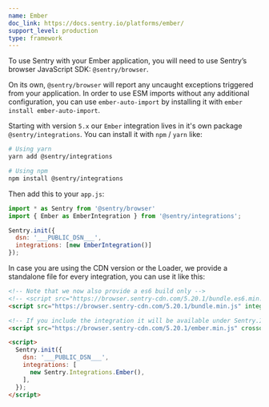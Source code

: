 ```yaml
---
name: Ember
doc_link: https://docs.sentry.io/platforms/ember/
support_level: production
type: framework
---
```

To use Sentry with your Ember application, you will need to use Sentry’s browser JavaScript SDK: `@sentry/browser`.

On its own, `@sentry/browser` will report any uncaught exceptions triggered from your application.
In order to use ESM imports without any additional configuration, you can use `ember-auto-import`
by installing it with `ember install ember-auto-import`.

Starting with version `5.x` our `Ember` integration lives in it's own package `@sentry/integrations`.
You can install it with `npm` / `yarn` like:

```bash
# Using yarn
yarn add @sentry/integrations

# Using npm
npm install @sentry/integrations
```

Then add this to your `app.js`:

```javascript
import * as Sentry from '@sentry/browser'
import { Ember as EmberIntegration } from '@sentry/integrations';

Sentry.init({
  dsn: '___PUBLIC_DSN___',
  integrations: [new EmberIntegration()]
});
```

In case you are using the CDN version or the Loader, we provide a standalone file for every integration, you can use it
like this:

```html
<!-- Note that we now also provide a es6 build only -->
<!-- <script src="https://browser.sentry-cdn.com/5.20.1/bundle.es6.min.js" integrity="sha384-vX2xdItiRzNmed/VJFb8J4h2p35hYqkdTI9+xNOueKEcr7iipZy17fplNS0ikHL0" crossorigin="anonymous"></script> -->
<script src="https://browser.sentry-cdn.com/5.20.1/bundle.min.js" integrity="sha384-O8HdAJg1h8RARFowXd2J/r5fIWuinSBtjhwQoPesfVILeXzGpJxvyY/77OaPPXUo" crossorigin="anonymous"></script>

<!-- If you include the integration it will be available under Sentry.Integrations.Ember -->
<script src="https://browser.sentry-cdn.com/5.20.1/ember.min.js" crossorigin="anonymous"></script>

<script>
  Sentry.init({
    dsn: '___PUBLIC_DSN___',
    integrations: [
      new Sentry.Integrations.Ember(),
    ],
  });
</script>
```

<!-- TODO-ADD-VERIFICATION-EXAMPLE -->
